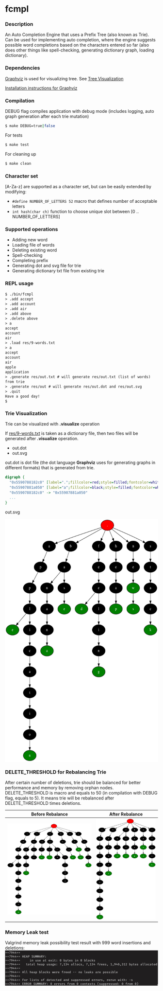 # fcmpl

### Description
An Auto Completion Engine that uses a Prefix Tree (also known as Trie). Can be used for implementing auto completion, where the engine suggests possible word completions based on the characters entered so far (also does other things like spell-checking, generating dictionary graph, loading dictionary).

### Dependencies
[Graphviz](https://graphviz.org/) is used for visualizing tree. See [Tree Visualization](#tree-visualization)

[Installation instructions for Graphviz](https://graphviz.org/download/)

### Compilation
DEBUG flag compiles application with debug mode (includes logging, auto graph generation after each trie mutation)
```sh
$ make DEBUG=true|false
```

For tests
```sh
$ make test
```

For cleaning up
```sh
$ make clean
```

### Character set
[A-Za-z] are supported as a character set, but can be easily extended by modifying:
- ```#define NUMBER_OF_LETTERS 52``` macro that defines number of acceptable letters
- ```int hash(char ch)``` function to choose unique slot between [0 .. NUMBER_OF_LETTERS]

### Supported operations
- Adding new word
- Loading file of words
- Deleting existing word
- Spell-checking
- Completing prefix
- Generating dot and svg file for trie
- Generating dictionary txt file from existing trie

### REPL usage
```
$ ./bin/fcmpl
> .add accept
> .add account
> .add air
> .add above
> .delete above
> a
accept
account
air
> .load res/9-words.txt
> a
accept
account
air
apple
application
> .generate res/out.txt # will generate res/out.txt (list of words) from trie
> .generate res/out # will generate res/out.dot and res/out.svg
> .quit
Have a good day!
$ 
```

### Trie Visualization
Trie can be visualized with **.visualize** operation

If [res/9-words.txt](res/9-words.txt) is taken as a dictionary file, then two files will be generated after **.visualize** operation.
- out.dot
- out.svg

out.dot is dot file (the dot language **Graphviz** uses for generating graphs in different formats) that is generated from trie.
```dot
digraph {
  "0x5590788182c0" [label=".";fillcolor=red;style=filled;fontcolor=white]
  "0x55907881a050" [label="a";fillcolor=black;style=filled;fontcolor=white]
  "0x5590788182c0" -> "0x55907881a050"
  ...
}
```

out.svg

<img src="res/out.svg" alt="Svg generated from trie" width="1000" height="800" align="center"/>

### DELETE_THRESHOLD for Rebalancing Trie
After certain number of deletions, trie should be balanced for better performance and memory by removing orphan nodes. DELETE_THRESHOLD is macro and equals to 50 (in compilation with DEBUG flag, equals to 5). It means trie will be rebalanced after DELETE_THRESHOLD times deletions.

Before Rebalance                               |  After Rebalance
:---------------------------------------------:|:--------------------------------------------:
![Before Rebalance](res/before-rebalance.svg)  |  ![After Rebalance](res/after-rebalance.svg)

### Memory Leak test
Valgrind memory leak possibility test result with 999 word insertions and deletions:
![Valgrind result](res/valgrind-memory-result.png)

